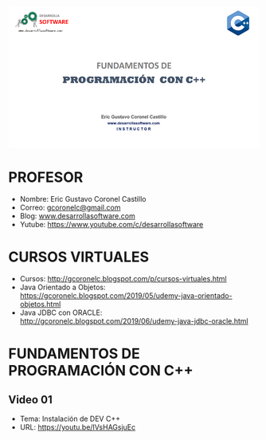 ![C++](https://raw.githubusercontent.com/gcoronelc/CPP/master/img/cpp.png)


# PROFESOR

- Nombre: Eric Gustavo Coronel Castillo
- Correo: gcoronelc@gmail.com
- Blog: www.desarrollasoftware.com
- Yutube: https://www.youtube.com/c/desarrollasoftware

# CURSOS VIRTUALES

- Cursos: http://gcoronelc.blogspot.com/p/cursos-virtuales.html
- Java Orientado a Objetos: https://gcoronelc.blogspot.com/2019/05/udemy-java-orientado-objetos.html
- Java JDBC con ORACLE: http://gcoronelc.blogspot.com/2019/06/udemy-java-jdbc-oracle.html


# FUNDAMENTOS DE PROGRAMACIÓN CON C++

## Video 01

- Tema: Instalación de DEV C++
- URL: https://youtu.be/IVsHAGsjuEc



